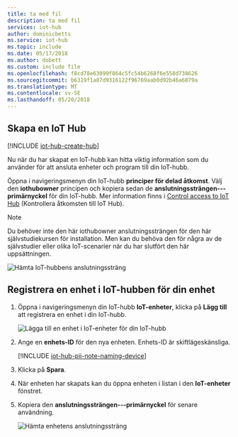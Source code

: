 ```yaml
---
title: ta med fil
description: ta med fil
services: iot-hub
author: dominicbetts
ms.service: iot-hub
ms.topic: include
ms.date: 05/17/2018
ms.author: dobett
ms.custom: include file
ms.openlocfilehash: f8cd78e63099f864c5fc54b6268f6e558d738626
ms.sourcegitcommit: b6319f1a87d9316122f96769aab0d92b46a6879a
ms.translationtype: MT
ms.contentlocale: sv-SE
ms.lasthandoff: 05/20/2018
---
```

## <a name="create-an-iot-hub"></a>Skapa en IoT Hub

[!INCLUDE [iot-hub-create-hub](iot-hub-create-hub.md)]

Nu när du har skapat en IoT-hubb kan hitta viktig information som du använder för att ansluta enheter och program till din IoT-hubb. 

Öppna i navigeringsmenyn din IoT-hubb **principer för delad åtkomst**.
Välj den **iothubowner** principen och kopiera sedan de **anslutningssträngen---primärnyckel** för din IoT-hubb. Mer information finns i [Control access to IoT Hub](../articles/iot-hub/iot-hub-devguide-security.md) (Kontrollera åtkomsten till IoT Hub).

   > [!NOTE] 
   > Du behöver inte den här iothubowner anslutningssträngen för den här självstudiekursen för installation. Men kan du behöva den för några av de självstudier eller olika IoT-scenarier när du har slutfört den här uppsättningen.

   ![Hämta IoT-hubbens anslutningssträng](./media/iot-hub-get-started-create-hub-and-device/create-iot-hub5.png)

## <a name="register-a-device-in-the-iot-hub-for-your-device"></a>Registrera en enhet i IoT-hubben för din enhet

1. Öppna i navigeringsmenyn din IoT-hubb **IoT-enheter**, klicka på **Lägg till** att registrera en enhet i din IoT-hubb.

   ![Lägga till en enhet i IoT-enheter för din IoT-hubb](./media/iot-hub-get-started-create-hub-and-device/create-identity-portal.png)

2. Ange en **enhets-ID** för den nya enheten. Enhets-ID är skiftlägeskänsliga.

   [!INCLUDE [iot-hub-pii-note-naming-device](iot-hub-pii-note-naming-device.md)]

4. Klicka på **Spara**.
5. När enheten har skapats kan du öppna enheten i listan i den **IoT-enheter** fönstret.
6. Kopiera den **anslutningssträngen---primärnyckel** för senare användning.

   ![Hämta enhetens anslutningssträng](./media/iot-hub-get-started-create-hub-and-device/device-connection-string.png)
